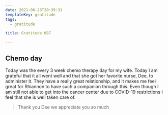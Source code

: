 ```yaml
---
date: 2021-06-23T20:39:31
templateKey: gratitude
tags:
  - gratitude

title: Gratitude 097

---
```


##  Chemo day

Today was the every 3 week chemo therapy day for my wife.  Today I am grateful
that it all went well and that she got her favorite nurse, Dee, to administer
it.  They have a really great relationship, and it makes me feel great for
Rhiannon to have such a companion through this.  Even though I am still not
able to get into the cancer center due to COVID-19 restrictions I feel that she
is well taken care of.

> Thank you Dee we appreciate you so much
